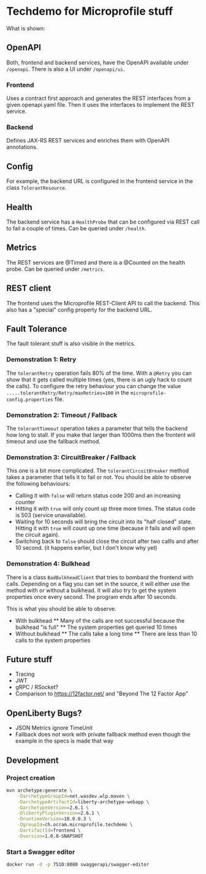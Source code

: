 # Techdemo for Microprofile stuff
What is shown:


## OpenAPI
Both, frontend and backend services, have the OpenAPI available under `/openapi`. There is also a UI under `/openapi/ui`.

### Frontend
Uses a contract first approach and generates the REST interfaces from a given openapi.yaml file. Then it uses the interfaces to implement the REST service.

### Backend
Defines JAX-RS REST services and enriches them with OpenAPI annotations.


## Config
For example, the backend URL is configured in the frontend service in the class `TolerantResource`.


## Health
The backend service has a `HealthProbe` that can be configured via REST call to fail a couple of times. Can be queried under `/health`.


## Metrics
The REST services are @Timed and there is a @Counted on the health probe. Can be queried under `/metrics`.


## REST client
The frontend uses the Microprofile REST-Client API to call the backend. This also has a "special" config property for the backend URL.


## Fault Tolerance

The fault tolerant stuff is also visible in the metrics.

### Demonstration 1: Retry
The `tolerantRetry` operation fails 80% of the time. With a `@Retry` you can show that it gets called multiple times (yes, there is an ugly hack to count the calls).
To configure the retry behaviour you can change the value `.....tolerantRetry/Retry/maxRetries=100` in the `microprofile-config.properties` file. 

### Demonstration 2: Timeout / Fallback
The `tolerantTimeout` operation takes a parameter that tells the backend how long to stall. If you make that larger than 1000ms then the frontent will timeout and use 
the fallback method.

### Demonstration 3: CircuitBreaker / Fallback
This one is a bit more complicated. The `tolerantCircuitBreaker` method takes a parameter that tells it to fail or not. You should be able to observe the following behaviours:

* Calling it with `false` will return status code 200 and an increasing counter
* Hitting it with `true` will only count up three more times. The status code is 503 (service unavailable). 
* Waiting for 10 seconds will bring the circuit into its "half closed" state. Hitting it with `true` will count up one time (because it fails and will open the circuit again). 
* Switching back to `false` should close the circuit after two callls and after 10 second. (it happens earlier, but I don't know why yet)

### Demonstration 4: Bulkhead

There is a class `BadBulkheadClient` that tries to bombard the frontend with calls. Depending on a flag you can set in the source, it will either use the method with or without a bulkhead.
It will also try to get the system properties once every second. The program ends after 10 seconds.

This is what you should be able to observe.

* With bulkhead
** Many of the calls are not successful because the bulkhead "is full"
** The system properties get queried 10 times 
* Without bulkhead
** The calls take a long time
** There are less than 10 calls to the system properties


## Future stuff
* Tracing
* JWT
* gRPC / RSocket?
* Comparison to https://12factor.net/ and "Beyond The 12 Factor App"

## OpenLiberty Bugs?
* JSON Metrics ignore TimeUnit
* Fallback does not work with private fallback method even though the example in the specs is made that way


## Development

### Project creation
```bash
mvn archetype:generate \
    -DarchetypeGroupId=net.wasdev.wlp.maven \
    -DarchetypeArtifactId=liberty-archetype-webapp \
    -DarchetypeVersion=2.6.1 \
    -DlibertyPluginVersion=2.6.1 \
    -DruntimeVersion=18.0.0.3 \
    -DgroupId=ch.ocram.microprofile.techdemo \
    -DartifactId=frontend \
    -Dversion=1.0.0-SNAPSHOT
```

### Start a Swagger editor
```bash
docker run -d -p 7510:8080 swaggerapi/swagger-editor
```
